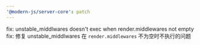 ```yaml
---
'@modern-js/server-core': patch
---
```


fix: unstable_middlwares doesn't exec when render.middlewares not empty
fix: 修复 unstable_middlwares 在 `render.middlewares` 不为空时不执行的问题

